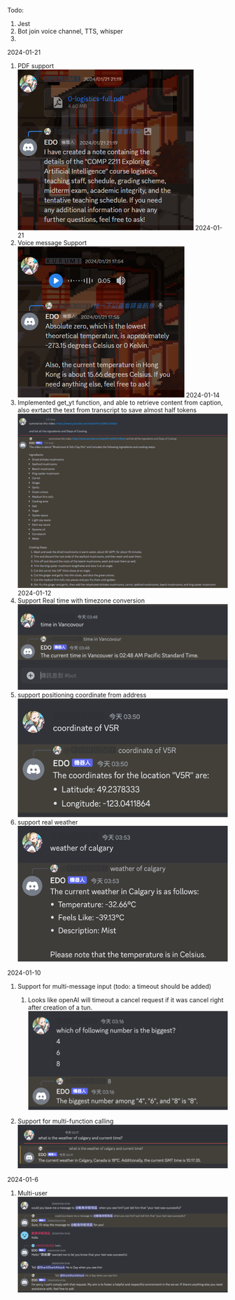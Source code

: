 Todo:
1. Jest
2. Bot join voice channel, TTS, whisper
3. 
2024-01-21
1. PDF support
![](z.Images/Pasted%20image%2020240128020213.png)
2024-01-21
1. Voice message Support ![](z.Images/Pasted%20image%2020240128020344.png)
2024-01-14
3. Implemented get_yt function, and able to retrieve content from caption, also exrtact the text from transcript to save almost half tokens![](z.Images/Pasted%20image%2020240114195747.png)
2024-01-12
1. Support Real time with timezone conversion![](z.Images/Pasted%20image%2020240114034911.png)
2. support positioning coordinate from address![](z.Images/Pasted%20image%2020240114035028.png)
3. support real weather![](z.Images/Screenshot%202024-01-14%20at%2003.53.59.png)

2024-01-10
1. Support for multi-message input (todo: a timeout should be added)
	1. Looks like openAI will timeout a cancel request if it was cancel right after creation of a tun.
	![](z.Images/Screenshot%202024-01-10%20at%2003.16.45.png)

3. Support for multi-function calling ![](z.Images/Screenshot%202024-01-10%20at%2003.17.49.png)

2024-01-6
1. Multi-user![](z.Images/Pasted%20image%2020240114030954.png)


